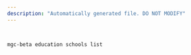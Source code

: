 ```yaml
---
description: "Automatically generated file. DO NOT MODIFY"
---
```


```bash


mgc-beta education schools list

```